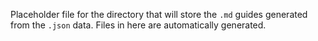 Placeholder file for the directory that will store the  `.md` guides generated from the `.json` data. Files in here are automatically generated.

